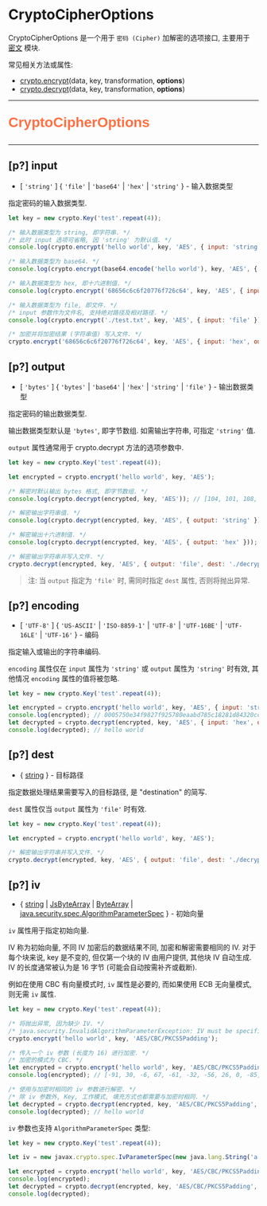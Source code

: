 # CryptoCipherOptions

CryptoCipherOptions 是一个用于 `密码 (Cipher)` 加解密的选项接口, 主要用于 [密文](crypto) 模块.

常见相关方法或属性:

- [crypto.encrypt](crypto#m-encrypt)(data, key, transformation, **options**)
- [crypto.decrypt](crypto#m-decrypt)(data, key, transformation, **options**)

---

<p style="font: bold 2em sans-serif; color: #FF7043">CryptoCipherOptions</p>

---

## [p?] input

- [ `'string'` ] { `'file'` | `'base64'` | `'hex'` | `'string'` } - 输入数据类型

指定密码的输入数据类型.

```js
let key = new crypto.Key('test'.repeat(4));

/* 输入数据类型为 string, 即字符串. */
/* 此时 input 选项可省略, 因 'string' 为默认值. */
console.log(crypto.encrypt('hello world', key, 'AES', { input: 'string' })); // [-52, 100, 9, -87, 1, 80, 33, -26, -70, -9, 17, 106, 38, 63, -94, -41]

/* 输入数据类型为 base64. */
console.log(crypto.encrypt(base64.encode('hello world'), key, 'AES', { input: 'base64' })); // [-52, 100, 9, -87, 1, 80, 33, -26, -70, -9, 17, 106, 38, 63, -94, -41]

/* 输入数据类型为 hex, 即十六进制值. */
console.log(crypto.encrypt('68656c6c6f20776f726c64', key, 'AES', { input: 'hex' })); // [-52, 100, 9, -87, 1, 80, 33, -26, -70, -9, 17, 106, 38, 63, -94, -41]

/* 输入数据类型为 file, 即文件. */
/* input 参数作为文件名, 支持绝对路径及相对路径. */
console.log(crypto.encrypt('./test.txt', key, 'AES', { input: 'file' })); /* 结果取决于具体文件内容. */

/* 加密并将加密结果 (字符串值) 写入文件. */
crypto.encrypt('68656c6c6f20776f726c64', key, 'AES', { input: 'hex', output: 'file', dest: 'encrypted.txt' });
```

## [p?] output

- [ `'bytes'` ] { `'bytes'` | `'base64'` | `'hex'` | `'string'` | `'file'` } - 输出数据类型

指定密码的输出数据类型.

输出数据类型默认是 `'bytes'`, 即字节数组. 如需输出字符串, 可指定 `'string'` 值.

`output` 属性通常用于 crypto.decrypt 方法的选项参数中.

```js
let key = new crypto.Key('test'.repeat(4));

let encrypted = crypto.encrypt('hello world', key, 'AES');

/* 解密时默认输出 bytes 格式, 即字节数组. */
console.log(crypto.decrypt(encrypted, key, 'AES')); // [104, 101, 108, 108, 111, 32, 119, 111, 114, 108, 100]

/* 解密输出字符串值. */
console.log(crypto.decrypt(encrypted, key, 'AES', { output: 'string' })); // hello world

/* 解密输出十六进制值. */
console.log(crypto.decrypt(encrypted, key, 'AES', { output: 'hex' })); // 68656c6c6f20776f726c64

/* 解密输出字符串并写入文件. */
crypto.decrypt(encrypted, key, 'AES', { output: 'file', dest: './decrypted.txt' });
```

> 注: 当 `output` 指定为 `'file'` 时, 需同时指定 `dest` 属性, 否则将抛出异常.

## [p?] encoding

- [ `'UTF-8'` ] { `'US-ASCII'` | `'ISO-8859-1'` | `'UTF-8'` | `'UTF-16BE'` | `'UTF-16LE'` | `'UTF-16'` } - 编码

指定输入或输出的字符串编码.

`encoding` 属性仅在 `input` 属性为 `'string'` 或 `output` 属性为 `'string'` 时有效, 其他情况 `encoding` 属性的值将被忽略.

```js
let key = new crypto.Key('test'.repeat(4));

let encrypted = crypto.encrypt('hello world', key, 'AES', { input: 'string', encoding: 'utf-16', output: 'hex' });
console.log(encrypted); // 0005750e34f9827f925780eaabd785c18281d84320ccb380b116c3239846e3b4
let decrypted = crypto.decrypt(encrypted, key, 'AES', { input: 'hex', output: 'string', encoding: 'utf-16' });
console.log(decrypted); // hello world
```

## [p?] dest

- { [string](dataTypes#string) } - 目标路径

指定数据处理结果需要写入的目标路径, 是 "destination" 的简写.

`dest` 属性仅当 `output` 属性为 `'file'` 时有效.

```js
let key = new crypto.Key('test'.repeat(4));

let encrypted = crypto.encrypt('hello world', key, 'AES');

/* 解密输出字符串并写入文件. */
crypto.decrypt(encrypted, key, 'AES', { output: 'file', dest: './decrypted.txt' });
```

## [p?] iv

- { [string](dataTypes#string) | [JsByteArray](dataTypes#jsbytearray) | [ByteArray](dataTypes#bytearray) | [java.security.spec.AlgorithmParameterSpec](https://developer.android.com/reference/java/security/spec/AlgorithmParameterSpec) } - 初始向量

`iv` 属性用于指定初始向量.

IV 称为初始向量, 不同 IV 加密后的数据结果不同, 加密和解密需要相同的 IV. 对于每个块来说, key 是不变的, 但仅第一个块的 IV 由用户提供, 其他块 IV 自动生成. IV 的长度通常被认为是 16 字节 (可能会自动按需补齐或截断).

例如在使用 CBC 有向量模式时, `iv` 属性是必要的, 而如果使用 ECB 无向量模式, 则无需 `iv` 属性.

```js
let key = new crypto.Key('test'.repeat(4));

/* 将抛出异常, 因为缺少 IV. */
/* java.security.InvalidAlgorithmParameterException: IV must be specified in CBC mode */
crypto.encrypt('hello world', key, 'AES/CBC/PKCS5Padding');

/* 传入一个 iv 参数 (长度为 16) 进行加密. */
/* 加密的模式为 CBC. */
let encrypted = crypto.encrypt('hello world', key, 'AES/CBC/PKCS5Padding', { iv: 'a 16-byte string' });
console.log(encrypted); // [-91, 30, -6, 67, -61, -32, -56, 26, 0, -85, -13, 113, -45, -68, -118, -115]

/* 使用与加密时相同的 iv 参数进行解密. */
/* 除 iv 参数外, Key, 工作模式, 填充方式也都需要与加密时相同. */
let decrypted = crypto.decrypt(encrypted, key, 'AES/CBC/PKCS5Padding', { input: 'hex', output: 'string', iv: 'a 16-byte string' });
console.log(decrypted); // hello world
```

`iv` 参数也支持 `AlgorithmParameterSpec` 类型:

```js
let key = new crypto.Key('test'.repeat(4));

let iv = new javax.crypto.spec.IvParameterSpec(new java.lang.String('a 16-byte string').getBytes());

let encrypted = crypto.encrypt('hello world', key, 'AES/CBC/PKCS5Padding', { iv: iv });
console.log(encrypted);
let decrypted = crypto.decrypt(encrypted, key, 'AES/CBC/PKCS5Padding', { input: 'hex', output: 'string', iv: iv });
console.log(decrypted);
```